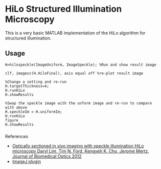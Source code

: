 # HiLo Structured Illumination Microscopy

This is a very basic MATLAB implementation of the HiLo algorithm for structured illumination. 

## Usage
```
H=hilospeckle(ImageUniform, ImageSpeckle); %Run and show result image

clf, imagesc(H.HiloFinal), axis equal off %re-plot result image

%Change a setting and re-run
H.targetThickness=4; 
H.runHiLo
H.showResults

%Swap the speckle image with the unform image and re-run to compare with above
H.speckleIm = H.uniformIm;
H.runHiLo
figure
H.showResults
```


###
References
* [Optically sectioned in vivo imaging with speckle illumination HiLo microscopy
Daryl Lim, Tim N. Ford, Kengyeh K. Chu, Jerome Mertz, Journal of Biomedical Optics
2012](https://www.spiedigitallibrary.org/journals/Journal-of-Biomedical-Optics/volume-16/issue-1/016014/Optically-sectioned-in-vivo-imaging-with-speckle-illumination-HiLo-microscopy/10.1117/1.3528656.full)
* [ImageJ plugin](http://biomicroscopy.bu.edu/resources/4)
